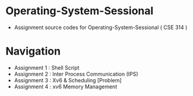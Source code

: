 # Operating-System-Sessional
- Assignment source codes for Operating-System-Sessional ( CSE 314 )
# Navigation
- Assignment 1 : Shell Script
- Assignment 2 : Inter Process Communication (IPS)
- Assignment 3 : Xv6 & Scheduling [Problem]
- Assignment 4 : xv6 Memory Management
